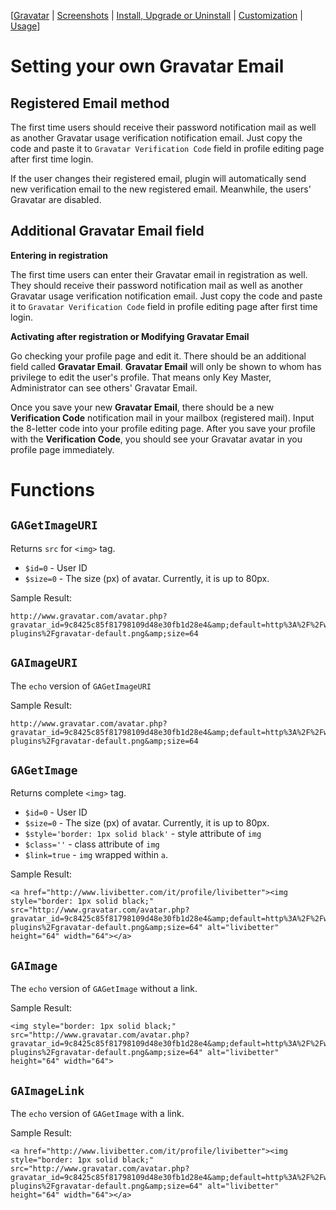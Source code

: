 [[Gravatar](http://code.google.com/p/llbbsc/wiki/GravatarPlugin) |
[Screenshots](http://code.google.com/p/llbbsc/wiki/GravatarPluginScreenshots) |
[Install, Upgrade or Uninstall](http://code.google.com/p/llbbsc/wiki/GravatarPluginIUU) |
[Customization](http://code.google.com/p/llbbsc/wiki/GravatarPluginCustomization) |
[Usage](http://code.google.com/p/llbbsc/wiki/GravatarPluginUsage)]

# Setting your own Gravatar Email #

## Registered Email method ##

The first time users should receive their password notification mail as well as another Gravatar usage verification notification email. Just copy the code and paste it to `Gravatar Verification Code` field in profile editing page after first time login.

If the user changes their registered email, plugin will automatically send new verification email to the new registered email. Meanwhile, the users' Gravatar are disabled.

## Additional Gravatar Email field ##

**Entering in registration**

The first time users can enter their Gravatar email in registration as well. They should receive their password notification mail as well as another Gravatar usage verification notification email. Just copy the code and paste it to `Gravatar Verification Code` field in profile editing page after first time login.

**Activating after registration or Modifying Gravatar Email**

Go checking your profile page and edit it. There should be an additional field called **Gravatar Email**. **Gravatar Email** will only be shown to whom has privilege to edit the user's profile. That means only Key Master, Administrator can see others' Gravatar Email.

Once you save your new **Gravatar Email**, there should be a new **Verification Code** notification mail in your mailbox (registered mail). Input the 8-letter code into your profile editing page. After you save your profile with the **Verification Code**, you should see your Gravatar avatar in you profile page immediately.

# Functions #

## `GAGetImageURI` ##

Returns `src` for `<img>` tag.

  * `$id=0` - User ID
  * `$size=0` - The size (px) of avatar. Currently, it is up to 80px.

Sample Result:

```
http://www.gravatar.com/avatar.php?gravatar_id=9c8425c85f81798109d48e30fb1d28e4&amp;default=http%3A%2F%2Fwww.livibetter.com%2Fit%2Fmy-plugins%2Fgravatar-default.png&amp;size=64
```

## `GAImageURI` ##

The `echo` version of `GAGetImageURI`

Sample Result:

```
http://www.gravatar.com/avatar.php?gravatar_id=9c8425c85f81798109d48e30fb1d28e4&amp;default=http%3A%2F%2Fwww.livibetter.com%2Fit%2Fmy-plugins%2Fgravatar-default.png&amp;size=64
```

## `GAGetImage` ##

Returns complete `<img>` tag.

  * `$id=0` - User ID
  * `$size=0` - The size (px) of avatar. Currently, it is up to 80px.
  * `$style='border: 1px solid black'` - style attribute of `img`
  * `$class=''` - class attribute of `img`
  * `$link=true` - `img` wrapped within `a`.

Sample Result:

```
<a href="http://www.livibetter.com/it/profile/livibetter"><img style="border: 1px solid black;" src="http://www.gravatar.com/avatar.php?gravatar_id=9c8425c85f81798109d48e30fb1d28e4&amp;default=http%3A%2F%2Fwww.livibetter.com%2Fit%2Fmy-plugins%2Fgravatar-default.png&amp;size=64" alt="livibetter" height="64" width="64"></a>
```

## `GAImage` ##

The `echo` version of `GAGetImage` without a link.

Sample Result:

```
<img style="border: 1px solid black;" src="http://www.gravatar.com/avatar.php?gravatar_id=9c8425c85f81798109d48e30fb1d28e4&amp;default=http%3A%2F%2Fwww.livibetter.com%2Fit%2Fmy-plugins%2Fgravatar-default.png&amp;size=64" alt="livibetter" height="64" width="64">
```

## `GAImageLink` ##

The `echo` version of `GAGetImage` with a link.

Sample Result:

```
<a href="http://www.livibetter.com/it/profile/livibetter"><img style="border: 1px solid black;" src="http://www.gravatar.com/avatar.php?gravatar_id=9c8425c85f81798109d48e30fb1d28e4&amp;default=http%3A%2F%2Fwww.livibetter.com%2Fit%2Fmy-plugins%2Fgravatar-default.png&amp;size=64" alt="livibetter" height="64" width="64"></a>
```